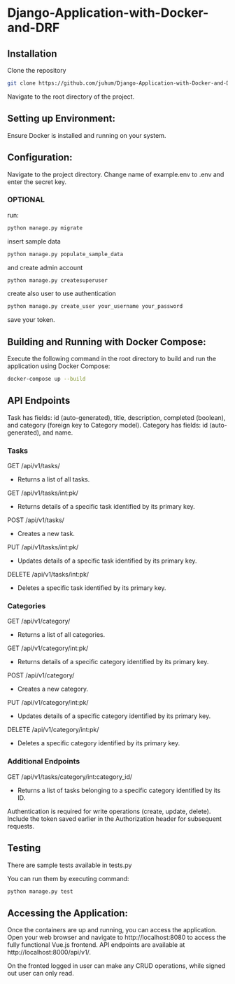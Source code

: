# Django-Application-with-Docker-and-DRF

## Installation

Clone the repository 
```bash
git clone https://github.com/juhum/Django-Application-with-Docker-and-DRF.git
```

Navigate to the root directory of the project.
## Setting up Environment:

Ensure Docker is installed and running on your system.

## Configuration:

Navigate to the project directory.
Change name of example.env to .env and enter the secret key.



### OPTIONAL
run:
```bash
python manage.py migrate
```
insert sample data 
```bash
python manage.py populate_sample_data
```
and create admin account
```bash
python manage.py createsuperuser
```
create also user to use authentication
```bash
python manage.py create_user your_username your_password
```
save your token.

## Building and Running with Docker Compose:

Execute the following command in the root directory to build and run the application using Docker Compose:
```bash
docker-compose up --build
```
## API Endpoints

Task has fields: id (auto-generated), title, description, completed (boolean), and category (foreign key to Category model).
Category has fields: id (auto-generated), and name.

### Tasks
GET /api/v1/tasks/
 - Returns a list of all tasks.

GET /api/v1/tasks/int:pk/
 - Returns details of a specific task identified by its primary key.

POST /api/v1/tasks/
 - Creates a new task.

PUT /api/v1/tasks/int:pk/
 - Updates details of a specific task identified by its primary key.

DELETE /api/v1/tasks/int:pk/
 - Deletes a specific task identified by its primary key.

### Categories
GET /api/v1/category/
 - Returns a list of all categories.

GET /api/v1/category/int:pk/
 - Returns details of a specific category identified by its primary key.

POST /api/v1/category/
 - Creates a new category.

PUT /api/v1/category/int:pk/
 - Updates details of a specific category identified by its primary key.

DELETE /api/v1/category/int:pk/
 - Deletes a specific category identified by its primary key.

### Additional Endpoints
GET /api/v1/tasks/category/int:category_id/
 - Returns a list of tasks belonging to a specific category identified by its ID.

Authentication is required for write operations (create, update, delete).
Include the token saved earlier in the Authorization header for subsequent requests.

## Testing
There are sample tests available in tests.py

You can run them by executing command:
```bash
python manage.py test 
```

## Accessing the Application:

Once the containers are up and running, you can access the application. 
Open your web browser and navigate to http://localhost:8080 to access the fully functional Vue.js frontend.
API endpoints are available at http://localhost:8000/api/v1/.

On the fronted logged in user can make any CRUD operations, while signed out user can only read.
